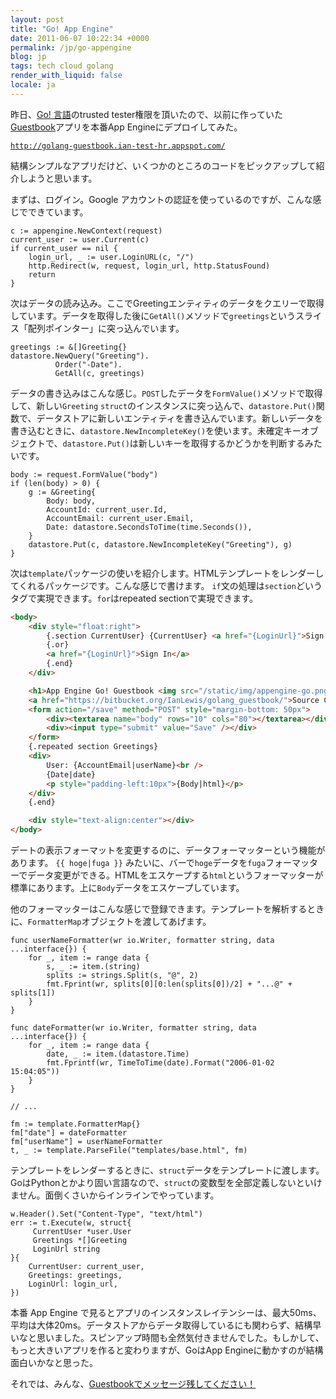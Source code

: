 ```yaml
---
layout: post
title: "Go! App Engine"
date: 2011-06-07 10:22:34 +0000
permalink: /jp/go-appengine
blog: jp
tags: tech cloud golang
render_with_liquid: false
locale: ja
---
```


昨日、[Go\! 言語](http://golang.org/)のtrusted tester権限を頂いたので、以前に作っていた[Guestbook](https://bitbucket.org/IanLewis/golang_guestbook)アプリを本番App Engineにデプロイしてみた。

[`http://golang-guestbook.ian-test-hr.appspot.com/`](http://golang-guestbook.ian-test-hr.appspot.com/)

結構シンプルなアプリだけど、いくつかのところのコードをピックアップして紹介しようと思います。

まずは、ログイン。Google アカウントの認証を使っているのですが、こんな感じでできています。

```golang
c := appengine.NewContext(request)
current_user := user.Current(c)
if current_user == nil {
    login_url, _ := user.LoginURL(c, "/")
    http.Redirect(w, request, login_url, http.StatusFound)
    return
}
```

次はデータの読み込み。ここでGreetingエンティティのデータをクエリーで取得しています。データを取得した後に`GetAll()`メソッドで`greetings`というスライス「配列ポインター」に突っ込んでいます。

```golang
greetings := &[]Greeting{}
datastore.NewQuery("Greeting").
          Order("-Date").
          GetAll(c, greetings)
```

データの書き込みはこんな感じ。`POST`したデータを`FormValue()`メソッドで取得して、新しい`Greeting` `struct`のインスタンスに突っ込んで、`datastore.Put()`関数で、データストアに新しいエンティティを書き込んでいます。新しいデータを書き込むときに、`datastore.NewIncompleteKey()`を使います。未確定キーオブジェクトで、`datastore.Put()`は新しいキーを取得するかどうかを判断するみたいです。

```golang
body := request.FormValue("body")
if (len(body) > 0) {
    g := &Greeting{
        Body: body,
        AccountId: current_user.Id,
        AccountEmail: current_user.Email,
        Date: datastore.SecondsToTime(time.Seconds()),
    }
    datastore.Put(c, datastore.NewIncompleteKey("Greeting"), g)
}
```

次は`template`パッケージの使いを紹介します。HTMLテンプレートをレンダーしてくれるパッケージです。こんな感じで書けます。 `if`文の処理は`section`どいうタグで実現できます。`for`はrepeated sectionで実現できます。

```html
<body>
    <div style="float:right">
        {.section CurrentUser} {CurrentUser} <a href="{LoginUrl}">Sign Out</a>
        {.or}
        <a href="{LoginUrl}">Sign In</a>
        {.end}
    </div>

    <h1>App Engine Go! Guestbook <img src="/static/img/appengine-go.png" /></h1>
    <a href="https://bitbucket.org/IanLewis/golang_guestbook/">Source Code</a>
    <form action="/save" method="POST" style="margin-bottom: 50px">
        <div><textarea name="body" rows="10" cols="80"></textarea></div>
        <div><input type="submit" value="Save" /></div>
    </form>
    {.repeated section Greetings}
    <div>
        User: {AccountEmail|userName}<br />
        {Date|date}
        <p style="padding-left:10px">{Body|html}</p>
    </div>
    {.end}

    <div style="text-align:center"></div>
</body>
```

デートの表示フォーマットを変更するのに、データフォーマッターという機能があります。 `{{ hoge|fuga }}` みたいに、バーで`hoge`データを`fuga`フォーマッターでデータ変更ができる。HTMLをエスケープする`html`というフォーマッターが標準にあります。上に`Body`データをエスケープしています。

他のフォーマッターはこんな感じで登録できます。テンプレートを解析するときに、`FormatterMap`オブジェクトを渡してあげます。

```golang
func userNameFormatter(wr io.Writer, formatter string, data ...interface{}) {
    for _, item := range data {
        s, _ := item.(string)
        splits := strings.Split(s, "@", 2)
        fmt.Fprint(wr, splits[0][0:len(splits[0])/2] + "...@" + splits[1])
    }
}

func dateFormatter(wr io.Writer, formatter string, data ...interface{}) {
    for _, item := range data {
        date, _ := item.(datastore.Time)
        fmt.Fprintf(wr, TimeToTime(date).Format("2006-01-02 15:04:05"))
    }
}

// ...

fm := template.FormatterMap{}
fm["date"] = dateFormatter
fm["userName"] = userNameFormatter
t, _ := template.ParseFile("templates/base.html", fm)
```

テンプレートをレンダーするときに、`struct`データをテンプレートに渡します。GoはPythonとかより固い言語なので、`struct`の変数型を全部定義しないといけません。面倒くさいからインラインでやっています。

```golang
w.Header().Set("Content-Type", "text/html")
err := t.Execute(w, struct{
     CurrentUser *user.User
     Greetings *[]Greeting
     LoginUrl string
}{
    CurrentUser: current_user,
    Greetings: greetings,
    LoginUrl: login_url,
})
```

本番 App Engine で見るとアプリのインスタンスレイテンシーは、最大50ms、平均は大体20ms。データストアからデータ取得しているにも関わらず、結構早いなと思いました。スピンアップ時間も全然気付きませんでした。もしかして、もっと大きいアプリを作ると変わりますが、GoはApp Engineに動かすのが結構面白いかなと思った。

それでは、みんな、[Guestbookでメッセージ残してください！](http://golang-guestbook.ian-test-hr.appspot.com/)
